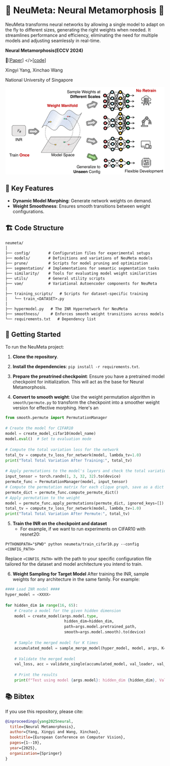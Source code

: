 # 🦋 NeuMeta: Neural Metamorphosis 🦋

NeuMeta transforms neural networks by allowing a single model to adapt on the fly to different sizes, generating the right weights when needed. It streamlines performance and efficiency, eliminating the need for multiple models and adjusting seamlessly in real-time.


**Neural Metamorphosis(ECCV 2024)**

 📝[[Paper](https://arxiv.org/abs/2409.10594)] </>[[code](https://github.com/Adamdad/neumeta)] 

Xingyi Yang, Xinchao Wang

National University of Singapore

![](assets/tiser.png)






## 🔧 Key Features
- **Dynamic Model Morphing**: Generate network weights on demand.
- **Weight Smoothness**: Ensures smooth transitions between weight configurations.

## 🏗️ Code Structure

```shell
neumeta/
│
├── config/        # Configuration files for experimental setups
├── models/        # Definitions and variations of NeuMeta models
├── prune/         # Scripts for model pruning and optimization
├── segmentation/  # Implementations for semantic segmentation tasks
├── similarity/    # Tools for evaluating model weight similarities
├── utils/         # General utility scripts
├── vae/           # Variational Autoencoder components for NeuMeta
│
├── training_scripts/   # Scripts for dataset-specific training
│   └── train_<DATASET>.py
│
├── hypermodel.py   # The INR Hypernetwork for NeuMeta
├── smoothness/     # Enforces smooth weight transitions across models
└── requirements.txt   # Dependency list

```

## 🚀 Getting Started
To run the NeuMeta project:

1. **Clone the repository**.
2. **Install the dependencies**: `pip install -r requirements.txt`.
3. **Prepare the preatrined checkpoint**: Ensure you have a pretrained model checkpoint for initialization. This will act as the base for Neural Metamorphosis.

4. **Convert to smooth weight**: Use the weight permutation algorithm in `smooth/permute.py` to transform the checkpoint into a smoother weight version for effective morphing. Here's an 
```python
from smooth.permute import PermutationManager

# Create the model for CIFAR10
model = create_model_cifar10(model_name)
model.eval()  # Set to evaluation mode

# Compute the total variation loss for the network
total_tv = compute_tv_loss_for_network(model, lambda_tv=1.0)
print("Total Total Variation After Training:", total_tv)

# Apply permutations to the model's layers and check the total variation
input_tensor = torch.randn(1, 3, 32, 32).to(device)
permute_func = PermutationManager(model, input_tensor)
# Compute the permutation matrix for each clique graph, save as a dict
permute_dict = permute_func.compute_permute_dict()
# Apply permutation to the weight
model = permute_func.apply_permutations(permute_dict, ignored_keys=[])
total_tv = compute_tv_loss_for_network(model, lambda_tv=1.0)
print("Total Total Variation After Permute:", total_tv)
```
  
5. **Train the INR on the checkpoint and dataset**
   - For example, if we want to run experiments on CIFAR10 with resnet20:
  ```shell
  PYTHONOPATH="$PWD" python neumeta/train_cifar10.py --config <CONFIG_PATH>
  ```

Replace `<CONFIG_PATH>` with the path to your specific configuration file tailored for the dataset and model architecture you intend to train.

6. **Weight Sampling for Target Model**
After training the INR, sample weights for any architecture in the same family. For example:
```python
#### Load INR model ####
hyper_model = <XXXX>

for hidden_dim in range(16, 65):
    # Create a model for the given hidden dimension
    model = create_model(args.model.type, 
                          hidden_dim=hidden_dim, 
                          path=args.model.pretrained_path, 
                          smooth=args.model.smooth).to(device)
        
    # Sample the merged model for K times
    accumulated_model = sample_merge_model(hyper_model, model, args, K=100)

    # Validate the merged model
    val_loss, acc = validate_single(accumulated_model, val_loader, val_criterion, args=args)

    # Print the results
    print(f"Test using model {args.model}: hidden_dim {hidden_dim}, Validation Loss: {val_loss:.4f}, Validation Accuracy: {acc*100:.2f}%")        
```

## 📚 Bibtex
If you use this repository, please cite:
```bibtex
@inproceedings{yang2025neural,
  title={Neural Metamorphosis},
  author={Yang, Xingyi and Wang, Xinchao},
  booktitle={European Conference on Computer Vision},
  pages={1--19},
  year={2025},
  organization={Springer}
}
```

